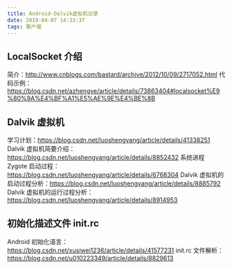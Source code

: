 ```yaml
---
title: Android-Dalvik虚拟机记录
date: 2019-04-07 14:33:37
tags: 客户端
---
```


## LocalSocket 介绍

简介：http://www.cnblogs.com/bastard/archive/2012/10/09/2717052.html
代码示例：https://blog.csdn.net/azhengye/article/details/73863404#localsocket%E9%80%9A%E4%BF%A1%E5%AE%9E%E4%BE%8B

## Dalvik 虚拟机

学习计划：https://blog.csdn.net/luoshengyang/article/details/41338251
Dalvik 虚拟机简要介绍：https://blog.csdn.net/luoshengyang/article/details/8852432
系统进程 Zygote 启动过程：https://blog.csdn.net/luoshengyang/article/details/6768304
Dalvik 虚拟机的启动过程分析：https://blog.csdn.net/luoshengyang/article/details/8885792
Dalvik 虚拟机的运行过程分析：https://blog.csdn.net/luoshengyang/article/details/8914953

## 初始化描述文件 init.rc

Android 初始化语言：https://blog.csdn.net/xusiwei1236/article/details/41577231
init.rc 文件解析：https://blog.csdn.net/u010223349/article/details/8829613
